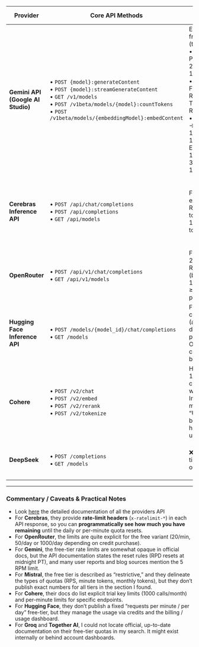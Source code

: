 | Provider                          | Core API Methods                                                                                                                                                                                         | Free-Tier Quotas                                                                                                                                                                                                      | Reset Policy                                                                         | Notes                                                                                          |
| --------------------------------- | -------------------------------------------------------------------------------------------------------------------------------------------------------------------------------------------------------- | --------------------------------------------------------------------------------------------------------------------------------------------------------------------------------------------------------------------- | ------------------------------------------------------------------------------------ | ---------------------------------------------------------------------------------------------- |
| **Gemini API (Google AI Studio)** | • `POST {model}:generateContent`<br>• `POST {model}:streamGenerateContent`<br>• `GET /v1/models`<br>• `POST /v1beta/models/{model}:countTokens`<br>• `POST /v1beta/models/{embeddingModel}:embedContent` | Example free-tier (text-out):<br>• Gemini 2.5 Pro → 5 RPM, 250k TPM, 100 RPD<br>• Gemini 2.5 Flash → 10 RPM, 250k TPM, 250 RPD<br>• Gemma 3n → 30 RPM, 15k TPM, 14,400 RPD<br>Embeddings: 100 RPM, 30k TPM, 1,000 RPD | • RPM/TPM reset every minute<br>• RPD reset daily at midnight PT                     | Very detailed quota tables, transparent limits. Auth via API key (`x-goog-api-key`).           |
| **Cerebras Inference API**        | • `POST /api/chat/completions`<br>• `POST /api/completions`<br>• `GET /api/models`                                                                                                                       | Free-tier example: ~30 RPM, 64k tokens/min, 1M tokens/day                                                                                                                                                             | • Per-minute and per-day reset<br>• Actual usage visible via `x-ratelimit-*` headers | Strong OpenAI-compatible design, returns rate-limit headers so you can track programmatically. |
| **OpenRouter**                    | • `POST /api/v1/chat/completions`<br>• `GET /api/v1/models`                                                                                                                                              | Free models: 20 RPM, 50 RPD<br>(boosted to 1000 RPD if ≥10 credits purchased)                                                                                                                                         | • RPM reset per minute<br>• RPD reset daily                                          | Unified gateway to multiple providers; very close to OpenAI format.                            |
| **Hugging Face Inference API**    | • `POST /models/{model_id}/chat/completions`<br>• `GET /models`                                                                                                                                          | Free credits/month (amount depends on plan)<br>Once consumed → billed                                                                                                                                                 | • Credit balance resets monthly                                                      | Auth with `Authorization: Bearer <HF_TOKEN>`. Limits vary by model size.                       |
| **Cohere**                        | • `POST /v2/chat`<br>• `POST /v2/embed`<br>• `POST /v2/rerank`<br>• `POST /v2/tokenize`                                                                                                                  | Historically: 1000 calls/month with trial key. In dashboard may show “Unlimited”, but subject to hidden fair-use limits.                                                                                              | • Per-minute caps (e.g. 20 RPM chat, 100 RPM embed)<br>• Monthly quotas              | SDK-first approach (Python/JS clients). Auth via API key. Cohere chat adapter implemented in orchestrator v1. |
| **DeepSeek**                      | • `POST /completions`<br>• `GET /models`                                                                                                                                                                 | ❌ No free-tier (paid only)                                                                                                                                                                                            | —                                                                                    | API is OpenAI-compatible, easy migration path. Requires paid key.                              |



---

### Commentary / Caveats & Practical Notes

* Look [here](./providers_api_docs.md) the detailed documentation of all the providers API
* For **Cerebras**, they provide **rate-limit headers** (`x-ratelimit-*`) in each API response, so you can **programmatically see how much you have remaining** until the daily or per-minute quota resets.
* For **OpenRouter**, the limits are quite explicit for the free variant (20/min, 50/day or 1000/day depending on credit purchase).
* For **Gemini**, the free-tier rate limits are somewhat opaque in official docs, but the API documentation states the reset rules (RPD resets at midnight PT), and many user reports and blog sources mention the 5 RPM limit.
* For **Mistral**, the free tier is described as “restrictive,” and they delineate the types of quotas (RPS, minute tokens, monthly tokens), but they don’t publish exact numbers for all tiers in the section I found.
* For **Cohere**, their docs do list explicit trial key limits (1000 calls/month) and per-minute limits for specific endpoints.
* For **Hugging Face**, they don’t publish a fixed “requests per minute / per day” free-tier, but they manage the usage via credits and the billing / usage dashboard.
* For **Groq** and **Together AI**, I could not locate official, up-to-date documentation on their free-tier quotas in my search. It might exist internally or behind account dashboards.
